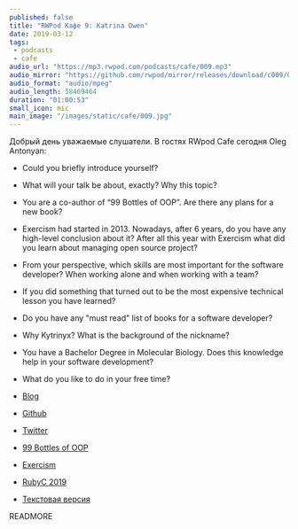 ```yaml
---
published: false
title: "RWPod Кафе 9: Katrina Owen"
date: 2019-03-12
tags:
 - podcasts
 - cafe
audio_url: "https://mp3.rwpod.com/podcasts/cafe/009.mp3"
audio_mirror: "https://github.com/rwpod/mirror/releases/download/c009/009.mp3"
audio_format: "audio/mpeg"
audio_length: 58469464
duration: "01:00:53"
small_icon: mic
main_image: "/images/static/cafe/009.jpg"
---
```


Добрый день уважаемые слушатели. В гостях RWpod Cafe сегодня Oleg Antonyan:


 - Could you briefly introduce yourself?
 - What will your talk be about, exactly? Why this topic?
 - You are a co-author of “99 Bottles of OOP”. Are there any plans for a new book?
 - Exercism had started in 2013. Nowadays, after 6 years, do you have any high-level conclusion about it? After all this year with Exercism what did you learn about managing open source project?
 - From your perspective, which skills are most important for the software developer? When working alone and when working with a team?
 - If you did something that turned out to be the most expensive technical lesson you have learned?
 - Do you have any "must read" list of books for a software developer?
 - Why Kytrinyx? What is the background of the nickname?
 - You have a Bachelor Degree in Molecular Biology. Does this knowledge help in your software development?
 - What do you like to do in your free time?

 - [Blog](http://www.kytrinyx.com/)
 - [Github](https://github.com/kytrinyx)
 - [Twitter](https://twitter.com/kytrinyx)
 - [99 Bottles of OOP](https://www.sandimetz.com/99bottles)
 - [Exercism](https://exercism.io/)
 - [RubyC 2019](https://rubyc.eu/)

 - [Текстовая версия](https://docs.google.com/document/d/1d3BqCrWmaEa9VvJhzr7kEcJ3UPGQQmhkv-Lsm8_PvNU/edit#heading=h.5141z5qqzwg6)

READMORE
